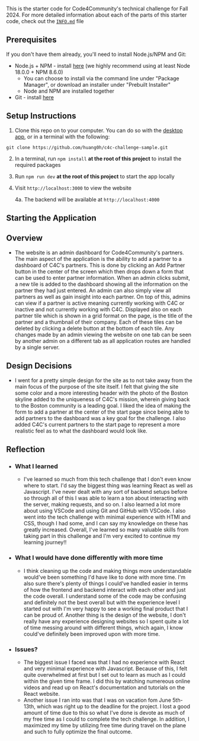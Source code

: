 This is the starter code for Code4Community's technical challenge for Fall 2024. 
For more detailed information about each of the parts of this starter code, check out the [`INFO.md`](INFO.md) file

## Prerequisites

If you don't have them already, you'll need to install Node.js/NPM and Git:
- Node.js + NPM - install [here](https://nodejs.org/en/download/package-manager) (we highly recommend using at least Node 18.0.0 + NPM 8.6.0)
   - You can choose to install via the command line under "Package Manager", or download an installer under "Prebuilt Installer"
   - Node and NPM are installed together
- Git - install [here](https://git-scm.com/downloads)

## Setup Instructions

1. Clone this repo on to your computer. You can do so with the [desktop app](https://desktop.github.com/), or in a terminal with the following:
```
git clone https://github.com/huang0h/c4c-challenge-sample.git
```
2. In a terminal, run `npm install` **at the root of this project** to install the required packages
3. Run `npm run dev` **at the root of this project** to start the app locally
4. Visit `http://localhost:3000` to view the website
    
    4a. The backend will be available at `http://localhost:4000`

## Starting the Application

## Overview
- The website is an admin dashboard for Code4Community's partners. The main aspect of the application is the ability to add a partner to a dashboard of C4C's partners. This is done by clicking an Add Partner button in the center of the screen which then drops down a form that can be used to enter partner information. When an admin clicks submit, a new tile is added to the dashboard showing all the information on the partner they had just entered. An admin can also simply view all partners as well as gain insight into each partner. On top of this, admins can view if a partner is active meaning currently working with C4C or inactive and not currently working with C4C. Displayed also on each partner tile which is shown in a grid format on the page, is the title of the partner and a thumbnail of their company. Each of these tiles can be deleted by clicking a delete button at the bottom of each tile. Any changes made by an admin viewing the website on one tab can be seen by another admin on a different tab as all application routes are handled by a single server.

## Design Decisions
- I went for a pretty simple design for the site as to not take away from the main focus of the purpose of the site itself. I felt that giving the site some color and a more interesting header with the photo of the Boston skyline added to the uniqueness of C4C's mission, wherein giving back to the Boston community is a leading goal. I liked the idea of making the form to add a partner at the center of the start page since being able to add partners to the dashboard was a key goal for the challenge. I also added C4C's current partners to the start page to represent a more realistic feel as to what the dashboard would look like.

## Reflection
- ### What I learned
  - I've learned so much from this tech challenge that I don't even know where to start. I'd say the biggest thing was learning React as well as Javascript. I've never dealt with any sort of backend setups before so through all of this I was able to learn a ton about interacting with the server, making requests, and so on. I also learned a lot more about using VSCode and using Git and GitHub with VSCode. I also went into the tech challenge with minimal experience with HTMl and CSS, though I had some, and I can say my knowledge on these has greatly increased. Overall, I've learned so many valuable skills from taking part in this challenge and I'm very excited to continue my learning journey!!
- ### What I would have done differently with more time
  - I think cleaning up the code and making things more understandable would've been something I'd have like to done with more time. I'm also sure there's plenty of things I could've handled easier in terms of how the frontend and backend interact with each other and just the code overall. I understand some of the code may be confusing and definitely not the best overall but with the experience level I started out with I'm very happy to see a working final product that I can be proud of. Another thing is the design of the website, I don't really have any experience designing websites so I spent quite a lot of time messing around with different things, which again, I know could've definitely been improved upon with more time.
- ### Issues?
  - The biggest issue I faced was that I had no experience with React and very minimal experience with Javascript. Because of this, I felt quite overwhelmed at first but I set out to learn as much as I could within the given time frame. I did this by watching numereous online videos and read up on React's documentation and tutorials on the React website. 
  - Another issue I ran into was that I was on vacation fom June 5th-13th, which was right up to the deadline for the project. I lost a good amount of time due to this so what I've done is devote as much of my free time as I could to complete the tech challenge. In addition, I maximized my time by utilizing free time during travel on the plane and such to fully optimize the final outcome.